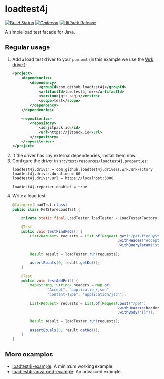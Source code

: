 # loadtest4j

[![Build Status](https://travis-ci.com/loadtest4j/loadtest4j.svg?branch=master)](https://travis-ci.com/loadtest4j/loadtest4j)
[![Codecov](https://codecov.io/gh/loadtest4j/loadtest4j/branch/master/graph/badge.svg)](https://codecov.io/gh/loadtest4j/loadtest4j)
[![JitPack Release](https://jitpack.io/v/com.github.loadtest4j/loadtest4j.svg)](https://jitpack.io/#com.github.loadtest4j/loadtest4j)

A simple load test facade for Java.

## Regular usage

1. Add a load test driver to your `pom.xml` (in this example we use the [Wrk driver](https://github.com/loadtest4j/loadtest4j-wrk)):
    ```xml
    <project>
        <dependencies>
            <dependency>
                <groupId>com.github.loadtest4j</groupId>
                <artifactId>loadtest4j-wrk</artifactId>
                <version>[git tag]</version>
                <scope>test</scope>
            </dependency>
        </dependencies>
    
        <repositories>
            <repository>
                <id>jitpack.io</id>
                <url>https://jitpack.io</url>
            </repository>
        </repositories>
    </project>
    ```
2. If the driver has any external dependencies, install them now.
3. Configure the driver in `src/test/resources/loadtest4j.properties`:
    ```
    loadtest4j.driver = com.github.loadtest4j.drivers.wrk.WrkFactory
    loadtest4j.driver.duration = 60
    loadtest4j.driver.url = https://localhost:3000
    
    loadtest4j.reporter.enabled = true
    ```
4. Write a load test:
    ```java
    @Category(LoadTest.class)
    public class PetStoreLoadTest {
    
        private static final LoadTester loadTester = LoadTesterFactory.getLoadTester();
    
        @Test
        public void testFindPets() {
            List<Request> requests = List.of(Request.get("/pet/findByStatus")
                                                    .withHeader("Accept", "application/json")
                                                    .withQueryParam("status", "available"));
    
            Result result = loadTester.run(requests);
    
            assertEquals(0, result.getKo());
        }
    
        @Test
        public void testAddPet() {
            Map<String, String> headers = Map.of(
                    "Accept", "application/json",
                    "Content-Type", "application/json");
    
            List<Request> requests = List.of(Request.post("/pet")
                                                    .withHeaders(headers)
                                                    .withBody("{}"));
    
            Result result = loadTester.run(requests);
    
            assertEquals(0, result.getKo());
        }
    }
    ```

## More examples

- [loadtest4j-example](https://github.com/loadtest4j/loadtest4j-example): A minimum working example.
- [loadtest4j-advanced-example](https://github.com/loadtest4j/loadtest4j-advanced-example): An advanced example.
